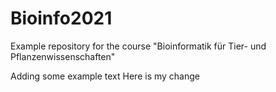 # Bioinfo2021
Example repository for the course "Bioinformatik für Tier- und Pflanzenwissenschaften" 

Adding some example text
Here is my change